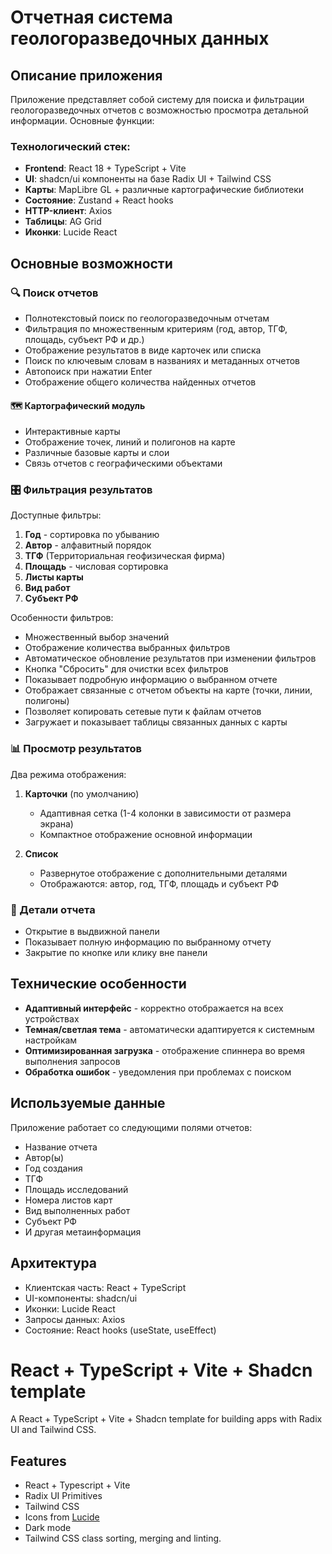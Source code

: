 # Отчетная система геологоразведочных данных

## Описание приложения

Приложение представляет собой систему для поиска и фильтрации геологоразведочных отчетов с возможностью просмотра детальной информации. Основные функции:

### Технологический стек:
- **Frontend**: React 18 + TypeScript + Vite
- **UI**: shadcn/ui компоненты на базе Radix UI + Tailwind CSS
- **Карты**: MapLibre GL + различные картографические библиотеки
- **Состояние**: Zustand + React hooks
- **HTTP-клиент**: Axios
- **Таблицы**: AG Grid
- **Иконки**: Lucide React

## Основные возможности

### 🔍 Поиск отчетов
- Полнотекстовый поиск по геологоразведочным отчетам
- Фильтрация по множественным критериям (год, автор, ТГФ, площадь, субъект РФ и др.)
- Отображение результатов в виде карточек или списка
- Поиск по ключевым словам в названиях и метаданных отчетов
- Автопоиск при нажатии Enter
- Отображение общего количества найденных отчетов

#### 🗺️ **Картографический модуль**
- Интерактивные карты 
- Отображение точек, линий и полигонов на карте
- Различные базовые карты и слои
- Связь отчетов с географическими объектами


### 🎛 Фильтрация результатов
Доступные фильтры:
1. **Год** - сортировка по убыванию
2. **Автор** - алфавитный порядок
3. **ТГФ** (Территориальная геофизическая фирма)
4. **Площадь** - числовая сортировка
5. **Листы карты**
6. **Вид работ**
7. **Субъект РФ**

Особенности фильтров:
- Множественный выбор значений
- Отображение количества выбранных фильтров
- Автоматическое обновление результатов при изменении фильтров
- Кнопка "Сбросить" для очистки всех фильтров
- Показывает подробную информацию о выбранном отчете
- Отображает связанные с отчетом объекты на карте (точки, линии, полигоны)
- Позволяет копировать сетевые пути к файлам отчетов
- Загружает и показывает таблицы связанных данных с карты


### 📊 Просмотр результатов
Два режима отображения:
1. **Карточки** (по умолчанию)
   - Адаптивная сетка (1-4 колонки в зависимости от размера экрана)
   - Компактное отображение основной информации

2. **Список**
   - Развернутое отображение с дополнительными деталями
   - Отображаются: автор, год, ТГФ, площадь и субъект РФ

### 📄 Детали отчета
- Открытие в выдвижной панели
- Показывает полную информацию по выбранному отчету
- Закрытие по кнопке или клику вне панели

## Технические особенности

- **Адаптивный интерфейс** - корректно отображается на всех устройствах
- **Темная/светлая тема** - автоматически адаптируется к системным настройкам
- **Оптимизированная загрузка** - отображение спиннера во время выполнения запросов
- **Обработка ошибок** - уведомления при проблемах с поиском

## Используемые данные

Приложение работает со следующими полями отчетов:
- Название отчета
- Автор(ы)
- Год создания
- ТГФ
- Площадь исследований
- Номера листов карт
- Вид выполненных работ
- Субъект РФ
- И другая метаинформация

## Архитектура

- Клиентская часть: React + TypeScript
- UI-компоненты: shadcn/ui
- Иконки: Lucide React
- Запросы данных: Axios
- Состояние: React hooks (useState, useEffect)


# React + TypeScript + Vite + Shadcn template

A React + TypeScript + Vite + Shadcn template for building apps with Radix UI and Tailwind CSS.


## Features

- React + Typescript + Vite
- Radix UI Primitives
- Tailwind CSS
- Icons from [Lucide](https://lucide.dev)
- Dark mode
- Tailwind CSS class sorting, merging and linting.
